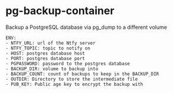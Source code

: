 # pg-backup-container

Backup a PostgreSQL database via pg_dump to a different volume

```
ENV:
- NTFY_URL: url of the Ntfy server
- NTFY_TOPIC: topic to notify on
- HOST: postgres database host
- PORT: postgres database port
- PGPASSWORD: password to the postgres database
- BACKUP_DIR: volume to backup into
- BACKUP_COUNT: count of backups to keep in the BACKUP_DIR
- OUTDIR: Directory to store the intermediate file
- PUB_KEY: Public age key to encrypt the backup with
```
